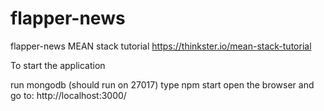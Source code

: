 # flapper-news
flapper-news MEAN stack tutorial  https://thinkster.io/mean-stack-tutorial

To start the application

run mongodb (should run on 27017)
type npm start
open the browser and go to: http://localhost:3000/

